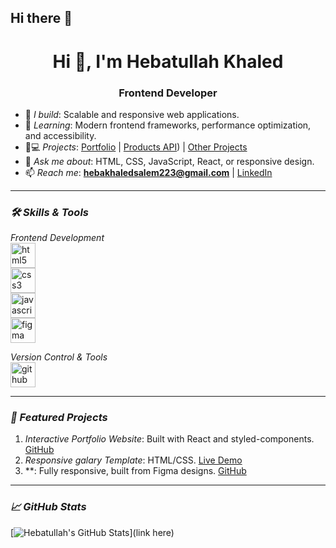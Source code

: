 ## Hi there 👋

<!--
**Hebabo/Hebabo** is a ✨ _special_ ✨ repository because its `README.md` (this file) appears on your GitHub profile.

Here are some ideas to get you started:

- 🔭 I’m currently working on ...
- 🌱 I’m currently learning ...
- 👯 I’m looking to collaborate on ...
- 🤔 I’m looking for help with ...
- 💬 Ask me about ...
- 📫 How to reach me: ...
- 😄 Pronouns: ...
- ⚡ Fun fact: ...
-->
<h1 align="center">Hi 👋, I'm Hebatullah Khaled</h1>
<h3 align="center">Frontend Developer</h3>

- 🔭 *I build*: Scalable and responsive web applications.
- 🌱 *Learning*: Modern frontend frameworks, performance optimization, and accessibility.
- 👨💻 *Projects*: [Portfolio](https://hebabo.github.io/protofolo/) | [Products API](https://hebabo.github.io/Products/)) | [Other Projects](https://hebabo.github.io/Posts/)
- 💬 *Ask me about*: HTML, CSS, JavaScript, React, or responsive design.
- 📫 *Reach me*: **hebakhaledsalem223@gmail.com** | <a href="www.linkedin.com/in/heba-allah-khaled-salem-464628361" target="blank">LinkedIn</a>

---

### *🛠 Skills & Tools*  

*Frontend Development*  
[<img src="https://www.vectorlogo.zone/logos/w3_html5/w3_html5-icon.svg" alt="html5" width="40" height="40"/>](https://developer.mozilla.org/en-US/docs/Web/HTML)  
[<img src="https://www.vectorlogo.zone/logos/w3_css/w3_css-icon.svg" alt="css3" width="40" height="40"/>](https://developer.mozilla.org/en-US/docs/Web/CSS)  
[<img src="https://www.vectorlogo.zone/logos/javascript/javascript-icon.svg" alt="javascript" width="40" height="40"/>](https://developer.mozilla.org/en-US/docs/Web/JavaScript)  
[<img src="https://www.vectorlogo.zone/logos/figma/figma-icon.svg" alt="figma" width="40" height="40"/>](https://figma.com)  

*Version Control & Tools*  
[<img src="https://www.vectorlogo.zone/logos/github/github-icon.svg" alt="github" width="40" height="40"/>](https://github.com)  

---

### *🚀 Featured Projects*  
1. *Interactive Portfolio Website*: Built with React and styled-components. [GitHub](https://hebabo.github.io/protofolo/)  
2. *Responsive galary Template*: HTML/CSS. [Live Demo](hebabo.github.io/Gallery/)  
3. **: Fully responsive, built from Figma designs. [GitHub](https://hebabo.github.io/Posts/)

---

### *📈 GitHub Stats*  
[![Hebatullah's GitHub Stats](https://github-readme-stats.vercel.app/api?username=hebabo&show_icons=true&theme=radical)](link here)
